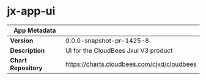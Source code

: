 # jx-app-ui

|App Metadata||
|---|---|
| **Version** | 0.0.0-snapshot-pr-1425-8 |
| **Description** | UI for the CloudBees Jxui V3 product |
| **Chart Repository** | https://charts.cloudbees.com/cjxd/cloudbees |

